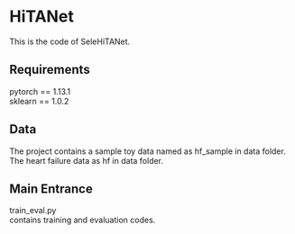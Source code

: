 # HiTANet
This is
 the code of SeleHiTANet.
 ## Requirements
 pytorch == 1.13.1\
 sklearn == 1.0.2
 ## Data
 The project contains a sample toy data named as hf_sample in data folder. The heart failure data as hf in data folder.
 ## Main Entrance
 train_eval.py\
 contains training and evaluation codes.
 
 
